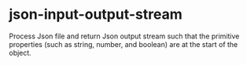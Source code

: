 # json-input-output-stream
Process Json file and return Json output stream such that the primitive properties (such as string, number, and boolean) are at the start of the object.
